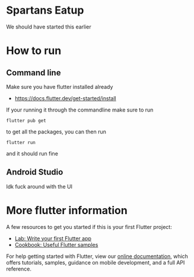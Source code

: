 # Spartans Eatup

We should have started this earlier

# How to run 

## Command line

Make sure you have flutter installed already 
- https://docs.flutter.dev/get-started/install

If your running it through the commandline make sure to run

```flutter pub get ``` 

to get all the packages, you can then run

```flutter run``` 

and it should run fine

## Android Studio

Idk fuck around with the UI

# More flutter information

A few resources to get you started if this is your first Flutter project:

- [Lab: Write your first Flutter app](https://flutter.dev/docs/get-started/codelab)
- [Cookbook: Useful Flutter samples](https://flutter.dev/docs/cookbook)

For help getting started with Flutter, view our
[online documentation](https://flutter.dev/docs), which offers tutorials,
samples, guidance on mobile development, and a full API reference.
